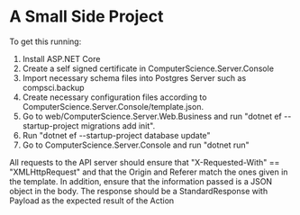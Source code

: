 <h1>A Small Side Project</h1>
To get this running:
<ol>
	<li>Install ASP.NET Core</li>
	<li>Create a self signed certificate in ComputerScience.Server.Console</li>
	<li>Import necessary schema files into Postgres Server such as compsci.backup</li>
	<li>Create necessary configuration files according to ComputerScience.Server.Console/template.json.</li>
	<li>Go to web/ComputerScience.Server.Web.Business and run "dotnet ef --startup-project migrations add init".</li>
	<li>Run "dotnet ef --startup-project database update"</li>
	<li>Go to ComputerScience.Server.Console and run "dotnet run"</li>
</ol>
All requests to the API server should ensure that "X-Requested-With" == "XMLHttpRequest" and that the Origin and Referer match the 
ones given in the template. In addition, ensure that the information passed is a JSON object in the body. The response should be a StandardResponse
with Payload as the expected result of the Action